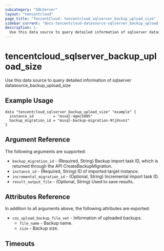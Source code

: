 ```yaml
---
subcategory: "SQLServer"
layout: "tencentcloud"
page_title: "TencentCloud: tencentcloud_sqlserver_backup_upload_size"
sidebar_current: "docs-tencentcloud-datasource-sqlserver_backup_upload_size"
description: |-
  Use this data source to query detailed information of sqlserver datasource_backup_upload_size
---
```


# tencentcloud_sqlserver_backup_upload_size

Use this data source to query detailed information of sqlserver datasource_backup_upload_size

## Example Usage

```hcl
data "tencentcloud_sqlserver_backup_upload_size" "example" {
  instance_id         = "mssql-4gmc5805"
  backup_migration_id = "mssql-backup-migration-9tj0sxnz"
}
```

## Argument Reference

The following arguments are supported:

* `backup_migration_id` - (Required, String) Backup import task ID, which is returned through the API CreateBackupMigration.
* `instance_id` - (Required, String) ID of imported target instance.
* `incremental_migration_id` - (Optional, String) Incremental import task ID.
* `result_output_file` - (Optional, String) Used to save results.

## Attributes Reference

In addition to all arguments above, the following attributes are exported:

* `cos_upload_backup_file_set` - Information of uploaded backups.
  * `file_name` - Backup name.
  * `size` - Backup size.


## Timeouts

<no value>


